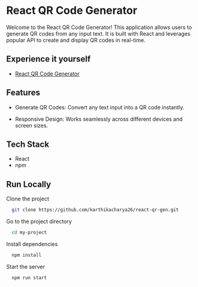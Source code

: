
# React QR Code Generator

Welcome to the React QR Code Generator! This application allows users to generate QR codes from any input text. It is built with React and leverages popular API to create and display QR codes in real-time.




## Experience it yourself

 - [React QR Code Generator](https://66add7d00e92434404ef3e37--spontaneous-rugelach-5e37e0.netlify.app/)



## Features

- Generate QR Codes: Convert any text input into a QR code instantly.

- Responsive Design: Works seamlessly across different devices and screen sizes.






## Tech Stack

- React
- npm


## Run Locally

Clone the project

```bash
  git clone https://github.com/karthikacharya26/react-qr-gen.git
```

Go to the project directory

```bash
  cd my-project
```

Install dependencies

```bash
  npm install
```

Start the server

```bash
  npm run start
```

